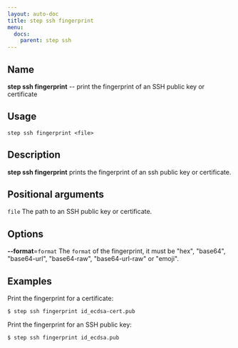 ```yaml
---
layout: auto-doc
title: step ssh fingerprint
menu:
  docs:
    parent: step ssh
---
```


## Name
**step ssh fingerprint** -- print the fingerprint of an SSH public key or certificate

## Usage

```raw
step ssh fingerprint <file>
```

## Description

**step ssh fingerprint** prints the fingerprint of an ssh public key or
certificate.

## Positional arguments

`file`
The path to an SSH public key or certificate.

## Options


**--format**=`format`
The `format` of the fingerprint, it must be "hex", "base64", "base64-url", "base64-raw", "base64-url-raw" or "emoji".

## Examples

Print the fingerprint for a certificate:
```shell
$ step ssh fingerprint id_ecdsa-cert.pub
```

Print the fingerprint for an SSH public key:
```shell
$ step ssh fingerprint id_ecdsa.pub
```

